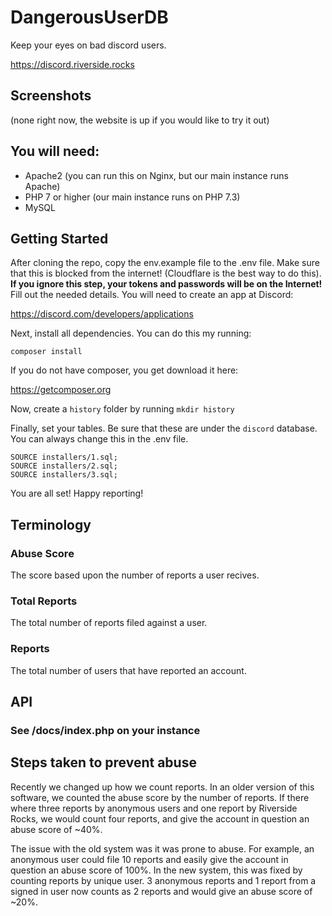 # DangerousUserDB

Keep your eyes on bad discord users.

https://discord.riverside.rocks

## Screenshots

(none right now, the website is up if you would like to try it out)

## You will need:

- Apache2 (you can run this on Nginx, but our main instance runs Apache)
- PHP 7 or higher (our main instance runs on PHP 7.3)
- MySQL

## Getting Started

After cloning the repo, copy the env.example file to the .env file. Make sure that this is blocked from the internet! (Cloudflare is the best way to do this). **If you ignore this step, your tokens and passwords will be on the Internet!** Fill out the needed details. You will need to create an app at Discord: 

https://discord.com/developers/applications

Next, install all dependencies. You can do this my running:

`composer install`

If you do not have composer, you get download it here:

https://getcomposer.org

Now, create a `history` folder by running `mkdir history`

Finally, set your tables. Be sure that these are under the `discord` database. You can always change this in the .env file.

```
SOURCE installers/1.sql;
SOURCE installers/2.sql;
SOURCE installers/3.sql;
```

You are all set! Happy reporting!

## Terminology

### Abuse Score

The score based upon the number of reports a user recives.

### Total Reports

The total number of reports filed against a user.

### Reports

The total number of users that have reported an account.

## API

### See /docs/index.php on your instance


## Steps taken to prevent abuse

Recently we changed up how we count reports. In an older version of this software, we counted the abuse score by the number of reports. If there where three reports by anonymous users and one report by Riverside Rocks, we would count four reports, and give the account in question an abuse score of ~40%.

The issue with the old system was it was prone to abuse. For example, an anonymous user could file 10 reports and easily give the account in question an abuse score of 100%. In the new system, this was fixed by counting reports by unique user. 3 anonymous reports and 1 report from a signed in user now counts as 2 reports and would give an abuse score of ~20%.
